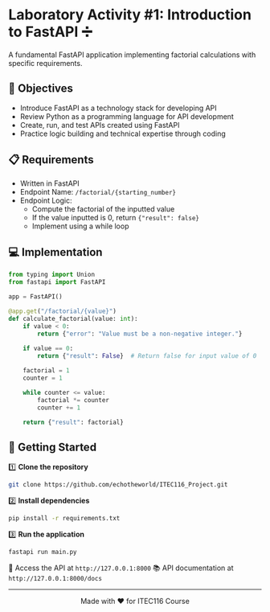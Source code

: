 # Laboratory Activity #1: Introduction to FastAPI ➗

A fundamental FastAPI application implementing factorial calculations with specific requirements.

## 🎯 Objectives

- Introduce FastAPI as a technology stack for developing API
- Review Python as a programming language for API development
- Create, run, and test APIs created using FastAPI
- Practice logic building and technical expertise through coding

## 📋 Requirements

- Written in FastAPI
- Endpoint Name: `/factorial/{starting_number}`
- Endpoint Logic:
  - Compute the factorial of the inputted value
  - If the value inputted is 0, return `{"result": false}`
  - Implement using a while loop

## 💻 Implementation

```python
from typing import Union
from fastapi import FastAPI

app = FastAPI()

@app.get("/factorial/{value}")
def calculate_factorial(value: int):
    if value < 0:
        return {"error": "Value must be a non-negative integer."}
    
    if value == 0:
        return {"result": False}  # Return false for input value of 0

    factorial = 1
    counter = 1

    while counter <= value:
        factorial *= counter
        counter += 1

    return {"result": factorial}
```

## 🚀 Getting Started

1️⃣ **Clone the repository**
```bash
git clone https://github.com/echotheworld/ITEC116_Project.git
```

2️⃣ **Install dependencies**
```bash
pip install -r requirements.txt
```

3️⃣ **Run the application**
```bash
fastapi run main.py
```

📍 Access the API at `http://127.0.0.1:8000`
📚 API documentation at `http://127.0.0.1:8000/docs`

---

<div align="center">
Made with ❤️ for ITEC116 Course
</div> 

